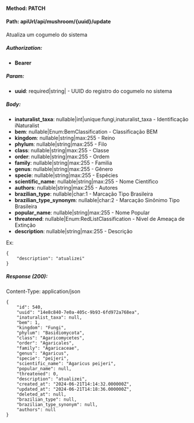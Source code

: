 #### Method: **PATCH**
#### Path: **apiUrl/api/mushroom/{uuid}/update**
Atualiza um cogumelo do sistema

##### Authorization:
*   **Bearer**

##### Param:
*   **uuid**: required|string| - UUID do registro do cogumelo no sistema

##### Body:
*   **inaturalist_taxa**: nullable|int|unique:fungi,inaturalist_taxa - Identificação iNaturalist
*   **bem**: nullable|Enum:BemClassification - Classificação BEM
*   **kingdom**: nullable|string|max:255 - Reino
*   **phylum**: nullable|string|max:255 - Filo
*   **class**: nullable|string|max:255 - Classe
*   **order**: nullable|string|max:255 - Ordem
*   **family**: nullable|string|max:255 - Familia
*   **genus**: nullable|string|max:255 - Gênero
*   **specie**: nullable|string|max:255 - Espécies
*   **scientific_name**: nullable|string|max:255 -  Nome Científico
*   **authors**: nullable|string|max:255 - Autores
*   **brazilian_type**: nullable|char:1 - Marcação Tipo Brasileira
*   **brazilian_type_synonym**: nullable|char:2 - Marcação Sinônimo Tipo Brasileira
*   **popular_name**: nullable|string|max:255 - Nome Popular
*   **threatened**: nullable|Enum:RedListClassification - Nivel de Ameaça de Extinção
*   **description**: nullable|string|max:255 - Descrição

Ex:
```
{		
	"description": "atualizei"
}
```

##### Response (200):
Content-Type: application/json
```
{
	"id": 540,
	"uuid": "14e8c840-7e0a-405c-9b93-6fd972a768ea",
	"inaturalist_taxa": null,
	"bem": 1,
	"kingdom": "Fungi",
	"phylum": "Basidiomycota",
	"class": "Agaricomycetes",
	"order": "Agaricales",
	"family": "Agaricaceae",
	"genus": "Agaricus",
	"specie": "peijeri",
	"scientific_name": "Agaricus peijeri",
	"popular_name": null,
	"threatened": 0,
	"description": "atualizei",
	"created_at": "2024-06-21T14:14:32.000000Z",
	"updated_at": "2024-06-21T14:18:36.000000Z",
	"deleted_at": null,
	"brazilian_type": null,
	"brazilian_type_synonym": null,
	"authors": null
}
```
